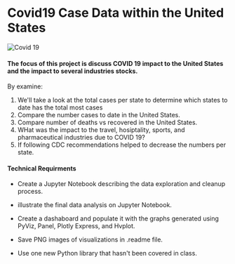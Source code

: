 # Covid19 Case Data within the United States
![Covid 19](https://th.bing.com/th/id/OIP.MONYSbRhDvllqMgl5f-GLwHaEK?w=306&h=180&c=7&o=5&pid=1.7)

#### The focus of this project is discuss COVID 19 impact to the United States and the impact to several industries stocks.
By examine:
 1. We'll take a look at the total cases per state to determine which states to date has the total most cases
 2. Compare the number cases to date in the United States.
 3. Compare number of deaths vs recovered in the United States.
 4. WHat was the impact to the travel, hosiptality, sports, and pharmaceutical industries due to COVID 19?
 5. If following CDC recommendations helped to decrease the numbers per state.
 
#### Technical Requirments
 * Create a Jupyter Notebook describing the data exploration and cleanup process. 

 * illustrate the final data analysis on Jupyter Notebook. 

 * Create a dashaboard and populate it with the graphs generated using PyViz, Panel, Plotly Express, and Hvplot.
   
 * Save PNG images of visualizations in .readme file.

 * Use one new Python library that hasn't been covered in class. 
